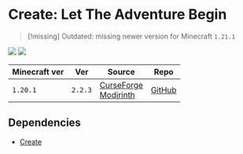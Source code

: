 # Create: Let The Adventure Begin

> [!missing] Outdated: missing newer version for Minecraft `1.21.1`

![](https://cdn.modrinth.com/data/cached_images/cbd5691543d0c5e54ee8c5a61de63c6ed36442d9.png)
![](https://youtu.be/7DPhYA4PdCM)

| Minecraft ver | Ver     | Source                                                                                                                                                         | Repo                                                                 |
| ------------- | ------- | -------------------------------------------------------------------------------------------------------------------------------------------------------------- | -------------------------------------------------------------------- |
| `1.20.1`      | `2.2.3` | [CurseForge](https://www.curseforge.com/minecraft/mc-mods/create-let-the-adventure-begin)<br>[Modirinth](https://modrinth.com/mod/create-let-the-adventure-begin) | [GitHub](https://github.com/not-jun0/Create-Let-The-Adventure-Begin) |

## Dependencies
- [Create](Create.md)